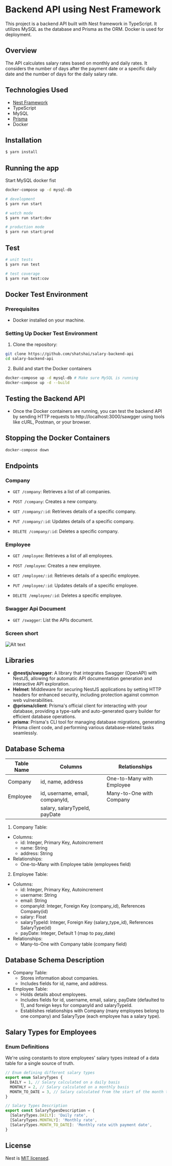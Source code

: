 # Backend API using Nest Framework

This project is a backend API built with Nest framework in TypeScript. It utilizes MySQL as the database and Prisma as the ORM. Docker is used for deployment.

## Overview

The API calculates salary rates based on monthly and daily rates. It considers the number of days after the payment date or a specific daily date and the number of days for the daily salary rate.

## Technologies Used

  * [Nest Framework](https://github.com/nestjs/nest)
  * TypeScript
  * MySQL
  * [Prisma](https://www.prisma.io/docs/getting-started/setup-prisma/start-from-scratch/relational-databases-node-mysql)
  * Docker

## Installation

```bash
$ yarn install
```

## Running the app

Start MySQL docker fist

```bash
docker-compose up -d mysql-db
```

```bash
# development
$ yarn run start

# watch mode
$ yarn run start:dev

# production mode
$ yarn run start:prod
```

## Test

```bash
# unit tests
$ yarn run test

# test coverage
$ yarn run test:cov
```

## Docker Test Environment

### Prerequisites
- Docker installed on your machine.

### Setting Up Docker Test Environment
1. Clone the repository:

```bash
git clone https://github.com/shatshai/salary-backend-api
cd salary-backend-api
```

2. Build and start the Docker containers
```bash
docker-compose up -d mysql-db # Make sure MySQL is running
docker-compose up -d --build
```

## Testing the Backend API
* Once the Docker containers are running, you can test the backend API by sending HTTP requests to http://localhost:3000/sawgger using tools like cURL, Postman, or your browser.

## Stopping the Docker Containers
```bash
docker-compose down
```

## Endpoints

### Company

- `GET /company`: Retrieves a list of all companies.
- `POST /company`: Creates a new company.

- `GET /company/:id`: Retrieves details of a specific company.
- `PUT /company/:id`: Updates details of a specific company.
- `DELETE /company/:id`: Deletes a specific company.

### Employee

- `GET /employee`: Retrieves a list of all employees.
- `POST /employee`: Creates a new employee.

- `GET /employee/:id`: Retrieves details of a specific employee.
- `PUT /employee/:id`: Updates details of a specific employee.
- `DELETE /employee/:id`: Deletes a specific employee.

### Swagger Api Document
- `GET /swagger`: List the APIs document.

### Screen short
![Alt text](screenshot/swagger.png?raw=true "Swagger Backend APIs")

## Libraries

- **@nestjs/swagger**: A library that integrates Swagger (OpenAPI) with NestJS, allowing for automatic API documentation generation and interactive API exploration.
- **Helmet**: Middleware for securing NestJS applications by setting HTTP headers for enhanced security, including protection against common web vulnerabilities.
- **@prisma/client**: Prisma's official client for interacting with your database, providing a type-safe and auto-generated query builder for efficient database operations.
- **prisma**: Prisma's CLI tool for managing database migrations, generating Prisma client code, and performing various database-related tasks seamlessly.

## Database Schema

| Table Name    | Columns                         | Relationships                                 |
|---------------|---------------------------------|-----------------------------------------------|
| Company       | id, name, address               | One-to-Many with Employee                     |
| Employee      | id, username, email, companyId,  | Many-to-One with Company                      |
|               | salary, salaryTypeId, payDate   |                                               |

1. Company Table:
  * Columns:
    * id: Integer, Primary Key, Autoincrement
    * name: String
    * address: String
  * Relationships:
    * One-to-Many with Employee table (employees field)
2. Employee Table:
  * Columns:
    * id: Integer, Primary Key, Autoincrement
    * username: String
    * email: String
    * companyId: Integer, Foreign Key (company_id), References Company(id)
    * salary: Float
    * salaryTypeId: Integer, Foreign Key (salary_type_id), References SalaryType(id)
    * payDate: Integer, Default 1 (map to pay_date)
  * Relationships:
    * Many-to-One with Company table (company field)

## Database Schema Description
  * Company Table:
    * Stores information about companies.
    * Includes fields for id, name, and address.
  * Employee Table:
    * Holds details about employees.
    * Includes fields for id, username, email, salary, payDate (defaulted to 1), and foreign keys for companyId and salaryTypeId.
    * Establishes relationships with Company (many employees belong to one company) and SalaryType (each employee has a salary type).

## Salary Types for Employees

### Enum Definitions

We're using constants to store employees' salary types instead of a data table for a single source of truth.

```typescript
// Enum defining different salary types
export enum SalaryTypes {
  DAILY = 1, // Salary calculated on a daily basis
  MONTHLY = 2, // Salary calculated on a monthly basis
  MONTH_TO_DATE = 3, // Salary calculated from the start of the month to the current date
}

// Salary Types Description
export const SalaryTypesDescription = {
  [SalaryTypes.DAILY]: 'Daily rate',
  [SalaryTypes.MONTHLY]: 'Monthly rate',
  [SalaryTypes.MONTH_TO_DATE]: 'Monthly rate with payment date',
}
```

## License

Nest is [MIT licensed](LICENSE).
